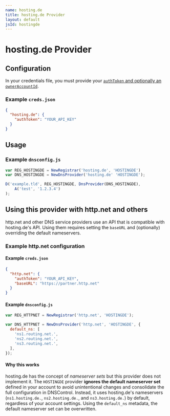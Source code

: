 ```yaml
---
name: hosting.de
title: hosting.de Provider
layout: default
jsId: hostingde
---
```


# hosting.de Provider

## Configuration

In your credentials file, you must provide your [`authToken` and optionally an `ownerAccountId`](https://www.hosting.de/api/#requests-and-authentication).

### Example `creds.json`

```json
{
  "hosting.de": {
    "authToken": "YOUR_API_KEY"
  }
}
```

## Usage

### Example `dnsconfig.js`

```js
var REG_HOSTINGDE = NewRegistrar('hosting.de', 'HOSTINGDE')
var DNS_HOSTINGDE = NewDnsProvider('hosting.de' 'HOSTINGDE');

D('example.tld', REG_HOSTINGDE, DnsProvider(DNS_HOSTINGDE),
    A('test', '1.2.3.4')
);
```

## Using this provider with http.net and others

http.net and other DNS service providers use an API that is compatible with hosting.de's API.
Using them requires setting the `baseURL` and (optionally) overriding the default nameservers.

### Example http.net configuration

#### Example `creds.json`

```json
{
  "http.net": {
    "authToken": "YOUR_API_KEY",
    "baseURL": "https://partner.http.net"
  }
}
```

#### Example `dnsconfig.js`

```js
var REG_HTTPNET = NewRegistrar('http.net', 'HOSTINGDE');

var DNS_HTTPNET = NewDnsProvider('http.net', 'HOSTINGDE', {
  default_ns: [
    'ns1.routing.net.',
    'ns2.routing.net.',
    'ns3.routing.net.',
  ],
});
```

#### Why this works

hosting.de has the concept of _nameserver sets_ but this provider does not implement it.
The `HOSTINGDE` provider **ignores the default nameserver set** defined in your account to avoid unintentional changes and consolidate the full configuration in DNSControl.
Instead, it uses hosting.de's nameservers (`ns1.hosting.de.`, `ns2.hosting.de.`, and `ns3.hosting.de.`) by default, regardless of your account settings.
Using the `default_ns` metadata, the default nameserver set can be overwritten.
